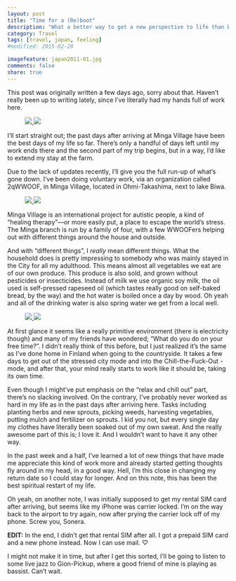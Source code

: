 ```yaml
---
layout: post
title: "Time for a (Re)boot"
description: "What a better way to get a new perspective to life than by stripping yourself of your comfort zone?"
category: Travel
tags: [travel, japan, feeling]
#modified: 2015-02-28

imagefeature: japan2011-01.jpg
comments: false
share: true
---
```


This post was originally written a few days ago, sorry about that. Haven’t really been up to writing lately, since I’ve literally had my hands full of work here.

<figure class="half">
	<a href="{{ site.url }}/images/japan2011/japan2011-02.jpg">
		<img src="{{ site.url }}/images/japan2011/japan2011-02.jpg">
	</a>
	<a href="{{ site.url }}/images/japan2011/japan2011-03.jpg">
		<img src="{{ site.url }}/images/japan2011/japan2011-03.jpg">
	</a>
</figure>

I’ll start straight out; the past days after arriving at Minga Village have been the best days of my life so far. There’s only a handful of days left until my work ends there and the second part of my trip begins, but in a way, I’d like to extend my stay at the farm.

Due to the lack of updates recently, I’ll give you the full run-up of what’s gone down. I’ve been doing voluntary work, via an organization called   2qWWOOF, in Minga Village, located in Ohmi-Takashima, next to lake Biwa.

<figure class="half">
	<a href="{{ site.url }}/images/japan2011/japan2011-04.jpg">
		<img src="{{ site.url }}/images/japan2011/japan2011-04.jpg">
	</a>
	<a href="{{ site.url }}/images/japan2011/japan2011-05.jpg">
		<img src="{{ site.url }}/images/japan2011/japan2011-05.jpg">
	</a>
</figure>

Minga Village is an international project for autistic people, a kind of “healing therapy”—or more easily put, a place to escape the world’s stress. The Minga branch is run by a family of four, with a few WWOOFers helping out with different things around the house and outside.

And with “different things”, I *really* mean different things. What the household does is pretty impressing to somebody who was mainly stayed in the City for all my adulthood. This means almost all vegetables we eat are of our own produce. This produce is also sold, and grown without pesticides or insecticides. Instead of milk we use organic soy milk, the oil used is self-pressed rapeseed oil (which tastes really good on self-baked bread, by the way) and the hot water is boiled once a day by wood. Oh yeah and all of the drinking water is also spring water we get from a local well.

<figure class="half">
	<a href="{{ site.url }}/images/japan2011/japan2011-06.jpg">
		<img src="{{ site.url }}/images/japan2011/japan2011-06.jpg">
	</a>
	<a href="{{ site.url }}/images/japan2011/japan2011-07.jpg">
		<img src="{{ site.url }}/images/japan2011/japan2011-07.jpg">
	</a>
</figure>

At first glance it seems like a really primitive environment (there is electricity though) and many of my friends have wondered; “What do you do on your free time?”. I didn’t really think of this before, but I just realized it’s the same as I’ve done home in Finland when going to the countryside. It takes a few days to get out of the stressed city mode and into the Chill-the-Fuck-Out -mode, and after that, your mind really starts to work like it should be, taking its own time.

Even though I might’ve put emphasis on the “relax and chill out” part, there’s no slacking involved. On the contrary, I’ve probably never worked as hard in my life as in the past days after arriving here. Tasks including planting herbs and new sprouts, picking weeds, harvesting vegetables, putting mulch and fertilizer on sprouts. I kid you not, but every single day my clothes have literally been soaked out of my own sweat. And the really awesome part of this is; I love it. And I wouldn’t want to have it any other way.

In the past week and a half, I’ve learned a lot of new things that have made me appreciate this kind of work more and already started getting thoughts fly around in my head, in a good way. Hell, I’m this close in changing my return date so I could stay for longer. And on this note, this has been the best spiritual restart of my life.

Oh yeah, on another note, I was initially supposed to get my rental SIM card after arriving, but seems like my iPhone was carrier locked. I’m on the way back to the airport to try again, now after prying the carrier lock off of my phone. Screw you, Sonera.

**EDIT:** In the end, I didn’t get that rental SIM after all. I got a prepaid SIM card and a new phone instead. Now I can use mail. ♡

I might not make it in time, but after I get this sorted, I’ll be going to listen to some live jazz to Gion-Pickup, where a good friend of mine is playing as bassist. Can’t wait.